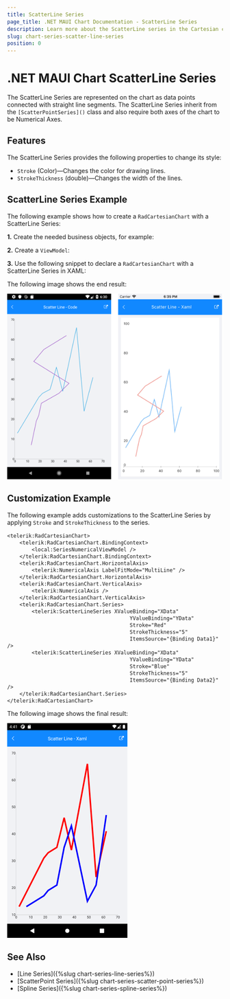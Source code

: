 ```yaml
---
title: ScatterLine Series
page_title: .NET MAUI Chart Documentation - ScatterLine Series
description: Learn more about the ScatterLine series in the Cartesian chart.
slug: chart-series-scatter-line-series
position: 0
---
```


# .NET MAUI Chart ScatterLine Series

The ScatterLine Series are represented on the chart as data points connected with straight line segments. The ScatterLine Series inherit from the `[ScatterPointSeries]()` class and also require both axes of the chart to be Numerical Axes.

## Features

The ScatterLine Series provides the following properties to change its style:

- `Stroke` (Color)&mdash;Changes the color for drawing lines.
- `StrokeThickness` (double)&mdash;Changes the width of the lines.

## ScatterLine Series Example

The following example shows how to create a `RadCartesianChart` with a ScatterLine Series:

**1.** Create the needed business objects, for example:

<snippet id='numerical-data-model' />

**2.** Create a `ViewModel`:

<snippet id='chart-series-series-numerical-view-model' />

**3.** Use the following snippet to declare a `RadCartesianChart` with a ScatterLine Series in XAML:

<snippet id='chart-series-scatterline-xaml' />

The following image shows the end result:

![Basic ScatterLineSeries](images/cartesian-scatter-line-series-basic-example.png)

## Customization Example

The following example adds customizations to the ScatterLine Series by applying `Stroke` and `StrokeThickness` to the series.

```XAML
<telerik:RadCartesianChart>
    <telerik:RadCartesianChart.BindingContext>
        <local:SeriesNumericalViewModel />
    </telerik:RadCartesianChart.BindingContext>
    <telerik:RadCartesianChart.HorizontalAxis>
        <telerik:NumericalAxis LabelFitMode="MultiLine" />
    </telerik:RadCartesianChart.HorizontalAxis>
    <telerik:RadCartesianChart.VerticalAxis>
        <telerik:NumericalAxis />
    </telerik:RadCartesianChart.VerticalAxis>
    <telerik:RadCartesianChart.Series>
        <telerik:ScatterLineSeries XValueBinding="XData"
                                        YValueBinding="YData"
                                        Stroke="Red"
                                        StrokeThickness="5"
                                        ItemsSource="{Binding Data1}" />
        <telerik:ScatterLineSeries XValueBinding="XData"
                                        YValueBinding="YData"
                                        Stroke="Blue"
                                        StrokeThickness="5"
                                        ItemsSource="{Binding Data2}" />
    </telerik:RadCartesianChart.Series>
</telerik:RadCartesianChart>
```

The following image shows the final result:

![Scatter Line Series Customization](images/chart-scatter-line-series-customizatrion.png)

## See Also

- [Line Series]({%slug chart-series-line-series%})
- [ScatterPoint Series]({%slug chart-series-scatter-point-series%})
- [Spline Series]({%slug chart-series-spline-series%})
